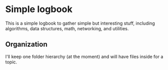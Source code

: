 # Simple logbook

This is a simple logbook to gather simple but interesting stuff, including
algorithms, data structures, math, networking, and utilities.

## Organization

I'll keep one folder hierarchy (at the moment) and will have files inside for a
topic.

